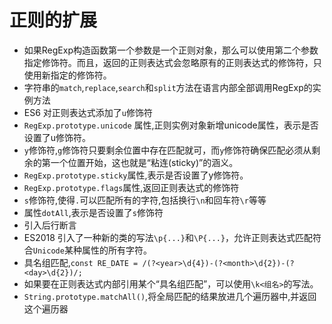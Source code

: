 # 正则的扩展

- 如果RegExp构造函数第一个参数是一个正则对象，那么可以使用第二个参数指定修饰符。而且，返回的正则表达式会忽略原有的正则表达式的修饰符，只使用新指定的修饰符。
- 字符串的`match`,`replace`,`search`和`split`方法在语言内部全部调用RegExp的实例方法
- ES6 对正则表达式添加了`u`修饰符
- `RegExp.prototype.unicode` 属性,正则实例对象新增unicode属性，表示是否设置了u修饰符。
- `y`修饰符,`g`修饰符只要剩余位置中存在匹配就可，而`y`修饰符确保匹配必须从剩余的第一个位置开始，这也就是“粘连(sticky)”的涵义。
- `RegExp.prototype.sticky`属性,表示是否设置了y修饰符。
- `RegExp.prototype.flags`属性,返回正则表达式的修饰符
- `s`修饰符,使得`.`可以匹配所有的字符,包括换行`\n`和回车符`\r`等等
- 属性`dotAll`,表示是否设置了`s`修饰符
- 引入后行断言
- ES2018 引入了一种新的类的写法`\p{...}`和`\P{...}`，允许正则表达式匹配符合`Unicode`某种属性的所有字符。
- 具名组匹配,`const RE_DATE = /(?<year>\d{4})-(?<month>\d{2})-(?<day>\d{2})/;`
- 如果要在正则表达式内部引用某个“具名组匹配”，可以使用`\k<组名>`的写法。
- `String.prototype.matchAll()`,将全局匹配的结果放进几个遍历器中,并返回这个遍历器
